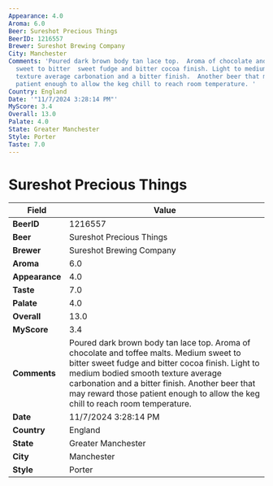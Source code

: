 ```yaml
---
Appearance: 4.0
Aroma: 6.0
Beer: Sureshot Precious Things
BeerID: 1216557
Brewer: Sureshot Brewing Company
City: Manchester
Comments: 'Poured dark brown body tan lace top.  Aroma of chocolate and toffee malts.  Medium
  sweet to bitter  sweet fudge and bitter cocoa finish. Light to medium bodied smooth
  texture average carbonation and a bitter finish.  Another beer that may reward those
  patient enough to allow the keg chill to reach room temperature. '
Country: England
Date: '"11/7/2024 3:28:14 PM"'
MyScore: 3.4
Overall: 13.0
Palate: 4.0
State: Greater Manchester
Style: Porter
Taste: 7.0
---
```


# Sureshot Precious Things

| Field         | Value |
|---------------|-------|
| **BeerID** | 1216557 |
| **Beer** | Sureshot Precious Things |
| **Brewer** | Sureshot Brewing Company |
| **Aroma** | 6.0 |
| **Appearance** | 4.0 |
| **Taste** | 7.0 |
| **Palate** | 4.0 |
| **Overall** | 13.0 |
| **MyScore** | 3.4 |
| **Comments** | Poured dark brown body tan lace top.  Aroma of chocolate and toffee malts.  Medium sweet to bitter  sweet fudge and bitter cocoa finish. Light to medium bodied smooth texture average carbonation and a bitter finish.  Another beer that may reward those patient enough to allow the keg chill to reach room temperature.  |
| **Date** | 11/7/2024 3:28:14 PM |
| **Country** | England |
| **State** | Greater Manchester |
| **City** | Manchester |
| **Style** | Porter |
